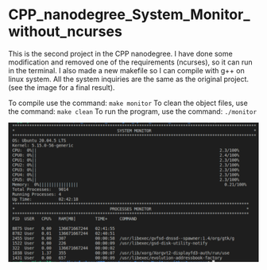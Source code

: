 # CPP_nanodegree_System_Monitor_without_ncurses

 This is the second project in the CPP nanodegree. I have done some modification and removed one of the requirements (ncurses), so it can run in the terminal. I also made a new makefile so I can compile with g++ on linux system.
 All the system inquiries are the same as the original project. (see the image for a final result).

 To compile use the command:
    `make monitor`
 To clean the object files,  use the command:
    `make clean`
 To run the program, use the command:
    `./monitor`

  ![screenshot](img/system_monitor.png)  
